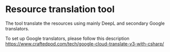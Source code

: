 # Resource translation tool

The tool translate the resources using mainly DeepL and secondary Google translators. 

To set up Google translators, please follow this description https://www.craftedpod.com/tech/google-cloud-translate-v3-with-csharp/
